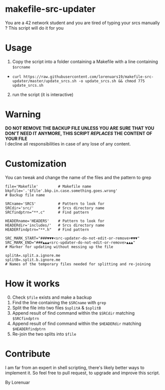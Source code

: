 # makefile-src-updater
You are a 42 network student and you are tired of typing your srcs manually ? This script will do it for you
# Usage
1. Copy the script into a folder containing a Makefile with a line containing `$srcname`
 - `curl https://raw.githubusercontent.com/lorenuars19/makefile-src-updater/master/update_srcs.sh -o update_srcs.sh && chmod 775 update_srcs.sh`
2. run the script (it is interactive)
# Warning
**DO NOT REMOVE THE BACKUP FILE UNLESS YOU ARE SURE THAT YOU DON'T NEED IT ANYMORE, THIS SCRIPT *REPLACES* THE CONTENT OF YOUR FILE**<br>
I decline all responsibilities in case of any lose of any content.
# Customization
You can tweak and change the name of the files and the pattern to grep
```
file='Makefile'         # Makefile name
bkpfile='.'$file'.bkp.in.case.something.goes.wrong'
# Backup file name

SRCname='SRCS'          # Pattern to look for
SRCdir='src/'           # Srcs directory name
SRCfindptrn="**.c"      # Find pattern

HEADERname='HEADERS'    # Pattern to look for
HEADERdir='includes/'   # Srcs directory name
HEADERfindptrn="**.h"   # Find pattern

SRC_MARK_START="###▼▼▼<src-updater-do-not-edit-or-remove>▼▼▼"
SRC_MARK_END="###▲▲▲<src-updater-do-not-edit-or-remove>▲▲▲"
# Marker for updating without messing up the file

splitA=.split.a.ignore.me
splitB=.split.b.ignore.me
# Names of the temporary files needed for splitting and re-joining
```
# How it works
0. Check `$file` exists and make a backup
1. Find the line containing the `$SRCname` with `grep`
2. Split the file into two files `$splitA` & `$splitB`
3. Append result of find command within the `$SRCdir` matching `$SRCfindptrn`
4. Append result of find command within the `$HEADERdir` matching `$HEADERfindptrn`
5. Re-join the two splits into `$file`

# Contribute
I am far from an expert in shell scripting, there's likely better ways to implement it.
So feel free to pull request, to upgrade and improve this script.

By Lorenuar
